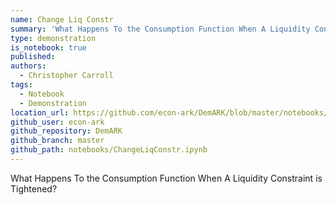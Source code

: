 ```yaml
---
name: Change Liq Constr
summary: 'What Happens To the Consumption Function When A Liquidity Constraint is Tightened?'
type: demonstration
is_notebook: true
published:
authors:
  - Christopher Carroll
tags:
  - Notebook
  - Demonstration
location_url: https://github.com/econ-ark/DemARK/blob/master/notebooks/ChangeLiqConstr.ipynb
github_user: econ-ark
github_repository: DemARK
github_branch: master
github_path: notebooks/ChangeLiqConstr.ipynb
---
```


What Happens To the Consumption Function When A Liquidity Constraint is Tightened?
